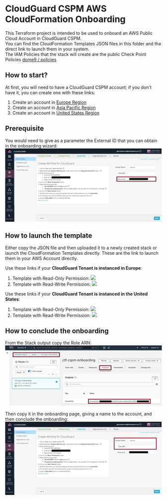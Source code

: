 # CloudGuard CSPM AWS CloudFormation Onboarding
This Terraform project is intended to be used to onboard an AWS Public Cloud Account in CloudGuard CSPM.     
You can find the CloudFormation Templates JSON files in this folder and the direct link to launch them in your system.     
The IAM Policies that the stack will create are the public Check Point Policies [dome9 / policies](https://github.com/dome9/policies/tree/master/AWS)
 
## How to start?
At first, you will need to have a CloudGuard CSPM account; if you don't have it, you can create one with these links:
1. Create an account in [Europe Region](https://secure.eu1.dome9.com/v2/register/invite)
2. Create an account in [Asia Pacific Region](https://secure.ap1.dome9.com/v2/register/invite)
3. Create an account in [United States Region](https://secure.dome9.com/v2/register/invite)

## Prerequisite
You would need to give as a parameter the External ID that you can obtain in the onboarding wizard:
![AWS External ID](/zimages/aws-external-id.jpg)

## How to launch the template
Either copy the JSON file and then uploaded it to a newly created stack or launch the CloudFormation Templates directly. These are the link to launch them in your AWS Account directly.     

Use these links if your __CloudGuard Tenant is instanced in Europe__:    
1. Template with Read-Only Permission: [<img src="https://s3.amazonaws.com/cloudformation-examples/cloudformation-launch-stack.png">](https://console.aws.amazon.com/cloudformation/home#/stacks/create/review?stackName=cloudguard-cspm-onboarding&templateURL=https://cspm-onboarding.s3.amazonaws.com/cft-readonly-eu.json)
2. Template with Read-Write Permission: [<img src="https://s3.amazonaws.com/cloudformation-examples/cloudformation-launch-stack.png">](https://console.aws.amazon.com/cloudformation/home#/stacks/create/review?stackName=cloudguard-cspm-onboarding&templateURL=https://cspm-onboarding.s3.amazonaws.com/cft-readwrite-eu.json)
     
Use these links if your __CloudGuard Tenant is instanced in the United States__:
1. Template with Read-Only Permission: [<img src="https://s3.amazonaws.com/cloudformation-examples/cloudformation-launch-stack.png">](https://console.aws.amazon.com/cloudformation/home#/stacks/create/review?stackName=cloudguard-cspm-onboarding&templateURL=https://cspm-onboarding.s3.amazonaws.com/cft-readonly.json)
2. Template with Read-Write Permission: [<img src="https://s3.amazonaws.com/cloudformation-examples/cloudformation-launch-stack.png">](https://console.aws.amazon.com/cloudformation/home#/stacks/create/review?stackName=cloudguard-cspm-onboarding&templateURL=https://cspm-onboarding.s3.amazonaws.com/cft-readwrite.json)

## How to conclude the onboarding
From the Stack output copy the Role ARN:
![AWS Stack Output](/zimages/aws-role-arn.jpg)

Then copy it in the onboarding page, giving a name to the account, and then conclude the onboarding:
![AWS Complete Onboarding](/zimages/aws-completed.jpg)
